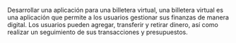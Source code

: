 Desarrollar una aplicación para una billetera virtual, una billetera virtual es una aplicación que permite a los usuarios gestionar sus finanzas de manera digital. Los usuarios pueden agregar, transferir y retirar dinero, así como realizar un seguimiento de sus transacciones y presupuestos.
